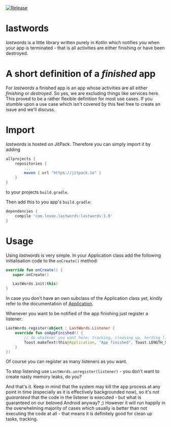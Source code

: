[![Release](https://jitpack.io/v/lovoo/lastwords.svg)](https://jitpack.io/#lovoo/lastwords)

# lastwords
_lastwords_ is a little library written purely in Kotlin which notifies you when your app is terminated - that is all activities are either finishing or have been destroyed.

# A short definition of a _finished_ app
For _lastwords_ a finished app is an app whose activities are all either _finishing_ or _destroyed_. So yes, we are excluding things like services here.
This proved to be a rather flexible definition for most use cases. If you stumble upon a use case which isn't covered by this feel free to create an issue and we'll discuss.

# Import
_lastwords_ is hosted on JitPack. Therefore you can simply import it by adding

```groovy
allprojects {
    repositories {
        ...
        maven { url "https://jitpack.io" }
    }
}
```

to your projects `build.gradle`.

Then add this to you app's `build.gradle`:

```groovy
dependencies {
    compile 'com.lovoo.lastwords:lastwords:1.0'
}
```

# Usage
Using _lastwords_ is very simple. In your Application class add the following initialisation code to the `onCreate()` method:

 ```kotlin
override fun onCreate() {
    super.onCreate()

    LastWords.init(this)
}
 ```

In case you don't have an own subclass of the Application class yet, kindly refer to the documentation of [Application](https://developer.android.com/reference/android/app/Application.html).

Whenever you want to be notified of the app finishing just register a listener:

```kotlin
LastWords.register(object : LastWords.Listener {
    override fun onAppFinished() {
        // do whatever you want here: tracking, cleaning up, herding llamas...
        Toast.makeText(this@Application, "App finished", Toast.LENGTH_SHORT).show()
    }
})
```
Of course you can register as many listeners as you want.

To stop listening use `LastWords.unregister(listener)` - you don't want to create nasty memory leaks, do you?

And that's it. Keep in mind that the system may kill the app process at any point in time (especially as it is effectively backgrounded now), so it's not _guaranteed_ that the code in the listener is executed - but what is guaranteed on our beloved Android anyway? ;)
However it will run happily in the overwhelming majority of cases which usually is better than not executing the code at all - that means it is definitely good for clean up tasks, tracking.